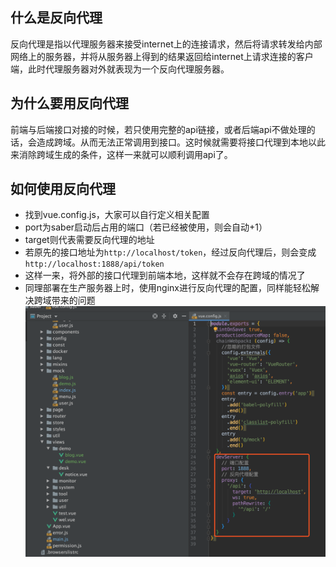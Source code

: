 ## 什么是反向代理
反向代理是指以代理服务器来接受internet上的连接请求，然后将请求转发给内部网络上的服务器，并将从服务器上得到的结果返回给internet上请求连接的客户端，此时代理服务器对外就表现为一个反向代理服务器。

## 为什么要用反向代理
前端与后端接口对接的时候，若只使用完整的api链接，或者后端api不做处理的话，会造成跨域。从而无法正常调用到接口。这时候就需要将接口代理到本地以此来消除跨域生成的条件，这样一来就可以顺利调用api了。
## 如何使用反向代理
* 找到vue.config.js，大家可以自行定义相关配置
* port为saber启动后占用的端口（若已经被使用，则会自动+1）
* target则代表需要反向代理的地址
* 若原先的接口地址为`http://localhost/token`，经过反向代理后，则会变成`http://localhost:1888/api/token`
* 这样一来，将外部的接口代理到前端本地，这样就不会存在跨域的情况了
* 同理部署在生产服务器上时，使用nginx进行反向代理的配置，同样能轻松解决跨域带来的问题
![](../images/screenshot_1569574549110.png)
